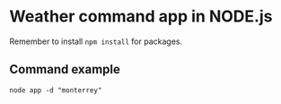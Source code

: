 # Weather command app in NODE.js

Remember to install ```npm install``` for packages.

## Command example

```node app -d "monterrey"```
